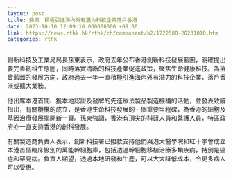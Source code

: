 ```yaml
---
layout: post
title: 孫東：積極引進海內外有潛力科技企業落戶香港
date: 2023-10-10 12:09:10.000000000 +08:00
link: https://news.rthk.hk/rthk/ch/component/k2/1722508-20231010.htm
categories: rthk
---
```


創新科技及工業局局長孫東表示，政府去年公布香港創新科技發展藍圖，明確提出要完善創科生態圈，同時落實清晰的科技產業促進政策，聚焦生命健康科技。為落實藍圖的發展方向，政府過去一年一直積極引進海內外有潛力的科技企業，落戶香港或擴大業務。

他出席本港首間、獲本地認證及發牌的先進療法製品製造機構的活動，並發表致辭指出，有關機構的成立，是香港生命科技發展的一個重要里程碑，為香港的細胞及基因治療發展揭開新一頁。孫東強調，香港有頂尖的科研人員和醫護人員，特區政府亦一直支持香港的創科發展。

有關製造商負責人表示，創新科技署已撥款支持他們與港大醫學院和紅十字會成立本港首個臨床級別的萬能幹細胞庫，包括透過幹細胞移植治療多類疾病，特別是癌症和罕見病。負責人期望，透過本地研發和生產，可以大大降低成本，令更多病人可以受惠。
